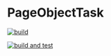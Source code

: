 # PageObjectTask

[![build](https://github.com/dzmskryliou/PageObjectTask/actions/workflows/buildValidation.yml/badge.svg)](https://github.com/dzmskryliou/PageObjectTask/actions/workflows/buildValidation.yml)

[![build and test](https://github.com/dzmskryliou/PageObjectTask/actions/workflows/buildTest.yml/badge.svg)](https://github.com/dzmskryliou/PageObjectTask/actions/workflows/buildTest.yml)
